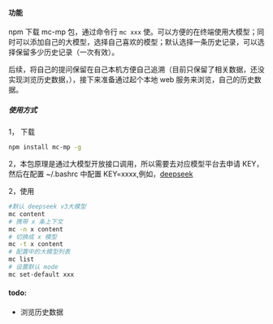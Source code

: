 
#### 功能

npm 下载 mc-mp 包，通过命令行  `mc xxx` 使。可以方便的在终端使用大模型；同时可以添加自己的大模型，选择自己喜欢的模型；默认选择一条历史记录，可以选择保留多少历史记录（一次有效）。

后续，将自己的提问保留在自己本机方便自己追溯（目前只保留了相关数据，还没实现浏览历史数据，），接下来准备通过起个本地 web 服务来浏览，自己的历史数据。


##### 使用方式
1， 下载
```bash
npm install mc-mp -g
```
2，本包原理是通过大模型开放接口调用，所以需要去对应模型平台去申请 KEY， 然后在配置 ~/.bashrc 中配置 KEY=xxxx,例如，[deepseek](https://platform.deepseek.com/usage)


2，使用
```bash
#默认 deepseek v3大模型
mc content
# 携带 x 条上下文
mc -n x content
# 切换成 x 模型
mc -t x content
# 配置中的大模型列表
mc list
# 设置默认 mode
mc set-default xxx
```

#### todo:
* 浏览历史数据
